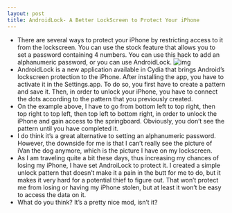 ```yaml
---
layout: post
title: AndroidLock- A Better LockScreen to Protect Your iPhone
---
```

* There are several ways to protect your iPhone by restricting access to it from the lockscreen. You can use the stock feature that allows you to set a password containing 4 numbers. You can use this hack to add an alphanumeric password, or you can use AndroidLock.
![img](http://farm3.static.flickr.com/2692/4318610054_13f30843af_o.jpg)
* AndroidLock is a new application available in Cydia that brings Android’s lockscreen protection to the iPhone. After installing the app, you have to activate it in the Settings.app. To do so, you first have to create a pattern and save it. Then, in order to unlock your iPhone, you have to connect the dots according to the pattern that you previously created.
* On the example above, I have to go from bottom left to top right, then top right to top left, then top left to bottom right, in order to unlock the iPhone and gain access to the springboard. Obviously, you don’t see the pattern until you have completed it.
* I do think it’s a great alternative to setting an alphanumeric password. However, the downside for me is that I can’t really see the picture of iVan the dog anymore, which is the picture I have on my lockscreen.
* As I am traveling quite a bit these days, thus increasing my chances of losing my iPhone, I have set AndroiLock to protect it. I created a simple unlock pattern that doesn’t make it a pain in the butt for me to do, but it makes it very hard for a potential thief to figure out. That won’t protect me from losing or having my iPhone stolen, but at least it won’t be easy to access the data on it.
* What do you think? It’s a pretty nice mod, isn’t it?

